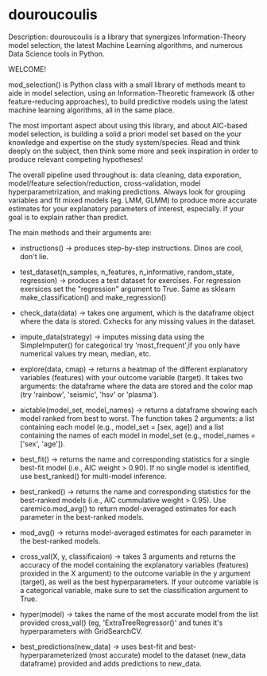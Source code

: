 # douroucoulis

Description: douroucoulis is a library that synergizes Information-Theory model selection, the latest Machine Learning algorithms, and numerous Data Science tools in Python.

WELCOME!

mod_selection() is Python class with a small library of methods meant to aide in  model selection, using an Information-Theoretic framework (& other feature-reducing approaches), to build predictive models using the latest machine learning algorithms, all in the same place.

The most important aspect about using this library, and about AIC-based model selection, is building a solid a priori model set based on the your knowledge and expertise on the study system/species. Read and think deeply on the subject, then think some more and seek inspiration in order to produce relevant competing hypotheses!

The overall pipeline used throughout is: data cleaning, data exporation, model/feature selection/reduction, cross-validation, model hyperparametrization, and making predictions. Always look for grouping variables and fit mixed models (eg. LMM, GLMM) to produce more accurate estimates for your explanatory parameters of interest, especially. if your goal is to explain rather than predict.

The main methods and their arguments are:

- instructions() -> produces step-by-step instructions. Dinos are cool, don't lie.

- test_dataset(n_samples, n_features, n_informative, random_state, regression) -> produces a test dataset for exercises. For regression exersices set the "regression" argument to True. Same as sklearn make_classification() and make_regression()

- check_data(data) -> takes one argument, which is the dataframe object where the data is stored. Cxhecks for any missing values in the dataset.

- impute_data(strategy) -> imputes missing data using the SimpleImputer() for categorical try 'most_frequent',if you only have numerical values try mean, median, etc.

- explore(data, cmap) -> returns a heatmap of the different explanatory variables (features) with your outcome variable (target). It takes two arguments: the dataframe where the data are stored and the color map (try 'rainbow', 'seismic', 'hsv' or 'plasma').

- aictable(model_set, model_names) -> returns a dataframe showing each model ranked from best to worst. The function takes 2 arguments: a list containing each model (e.g., model_set = [sex, age]) and a list containing the names of each model in model_set (e.g., model_names = ['sex', 'age']).

- best_fit() -> returns the name and corresponding statistics for a single best-fit model (i.e., AIC weight > 0.90). If no single model is identified, use best_ranked() for multi-model inference.

- best_ranked() -> returns the name and corresponding statistics for the best-ranked models (i.e., AIC cummulative weight > 0.95). Use caremico.mod_avg() to return model-averaged estimates for each parameter in the best-ranked models.

- mod_avg() -> returns model-averaged estimates for each parameter in the best-ranked models.

- cross_val(X, y, classificaion) -> takes 3 arguments and returns the accuracy of the model containing the explanatory variables (features) proxided in the X argument) to the outcome variable in the y argument (target), as well as the best hyperparameters. If your outcome variable is a categorical variable, make sure to set the classification argument to True.

- hyper(model) -> takes the name of the most accurate model from the list provided cross_val() (eg, 'ExtraTreeRegressor()' and tunes it's hyperparameters with GridSearchCV.

- best_predictions(new_data) -> uses best-fit and best-hyperparameterized (most accurate) model to the dataset (new_data dataframe) provided and adds predictions to new_data.
